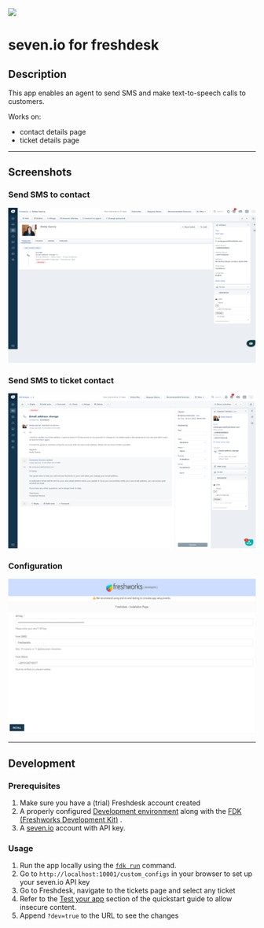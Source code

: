 <img src="https://www.seven.io/wp-content/uploads/Logo.svg" width="250" />

# seven.io for freshdesk

## Description

This app enables an agent to send SMS and make text-to-speech calls to customers.

Works on:

- contact details page
- ticket details page

***

## Screenshots

### Send SMS to contact

<img alt='Send SMS' src="screenshots/contact_details.png" />

### Send SMS to ticket contact

<img alt='Send SMS' src="screenshots/ticket_details.png" />

### Configuration

<img alt='Send SMS' src="screenshots/custom_config.png" />

***

## Development

### Prerequisites

1. Make sure you have a (trial) Freshdesk account created
2. A properly
   configured [Development environment](https://developers.freshdesk.com/v2/docs/quick-start/)
   along with
   the [FDK (Freshworks Development Kit)](https://developers.freshdesk.com/v2/docs/freshworks-cli/)
   .
3. A [seven.io](https://www.seven.io) account with API key.

### Usage

1. Run the app locally using
   the [`fdk run`](https://developers.freshdesk.com/v2/docs/freshworks-cli/#run) command.
2. Go to `http://localhost:10001/custom_configs` in your browser to set up your seven.io API
   key
3. Go to Freshdesk, navigate to the tickets page and select any ticket
4. Refer to
   the [Test your app](https://developers.freshdesk.com/v2/docs/quick-start/#test_your_app)
   section of the quickstart guide to allow insecure content.
5. Append `?dev=true` to the URL to see the changes
